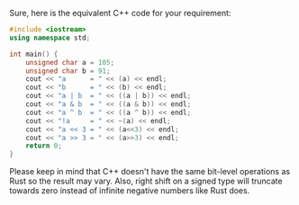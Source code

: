 Sure, here is the equivalent C++ code for your requirement:

```cpp
#include <iostream>
using namespace std;

int main() {
    unsigned char a = 105;
    unsigned char b = 91;
    cout << "a      = " << (a) << endl;
    cout << "b      = " << (b) << endl;
    cout << "a | b  = " << ((a | b)) << endl;
    cout << "a & b  = " << ((a & b)) << endl;
    cout << "a ^ b  = " << ((a ^ b)) << endl;
    cout << "!a     = " << ~(a) << endl;
    cout << "a << 3 = " << (a<<3) << endl;
    cout << "a >> 3 = " << (a>>3) << endl;
    return 0;
}
```
Please keep in mind that C++ doesn't have the same bit-level operations as Rust so the result may vary. Also, right shift on a signed type will truncate towards zero instead of infinite negative numbers like Rust does.

